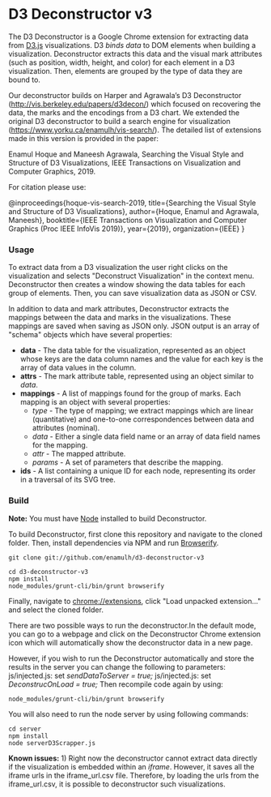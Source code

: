 D3 Deconstructor v3
===================

The D3 Deconstructor is a Google Chrome extension for extracting data from [D3.js](http://d3js.org) visualizations.  D3 _binds data_ to DOM elements when building a visualization.  Deconstructor extracts this data and the visual mark attributes (such as position, width, height, and color) for each element in a D3 visualization.  Then, elements are grouped by the type of data they are bound to.

Our deconstructor builds on Harper and Agrawala’s D3 Deconstructor (http://vis.berkeley.edu/papers/d3decon/) which focused on recovering the data, the marks and the encodings from a D3 chart. We extended the original D3 deconstructor to build a search engine for visualization (https://www.yorku.ca/enamulh/vis-search/). The detailed list of extensions made in this version is provided in the paper:

Enamul Hoque and Maneesh Agrawala, Searching the Visual Style and Structure of D3 Visualizations, IEEE Transactions on Visualization and Computer Graphics, 2019. 

For citation please use:

@inproceedings{hoque-vis-search-2019,
  title={Searching the Visual Style and Structure of D3 Visualizations},
  author={Hoque, Enamul and  Agrawala, Maneesh},
  booktitle={IEEE Transactions on Visualization and Computer Graphics (Proc IEEE InfoVis 2019)},
  year={2019},
  organization={IEEE}
}


### Usage

To extract data from a D3 visualization the user right clicks on the visualization and selects "Deconstruct Visualization" in the context menu.  Deconstructor then creates a window showing the data tables for each group of elements.  Then, you can save visualization data as JSON or CSV.

In addition to data and mark attributes, Deconstructor extracts the mappings between the data and marks in the visualizations.  These mappings are saved when saving as JSON only.  JSON output is an array of "schema" objects which have several properties:

* **data** - The data table for the visualization, represented as an object whose keys are the data column names and the value for each key is the array of data values in the column.
* **attrs** - The mark attribute table, represented using an object similar to *data*.
* **mappings** - A list of mappings found for the group of marks.  Each mapping is an object with several properties:
  * *type* - The type of mapping; we extract mappings which are linear (quantitative) and one-to-one correspondences between data and attributes (nominal).
  * *data* - Either a single data field name or an array of data field names for the mapping.
  * *attr* - The mapped attribute.
  * *params* - A set of parameters that describe the mapping.
* **ids** - A list containing a unique ID for each node, representing its order in a traversal of its SVG tree. 

### Build

**Note:** You must have [Node](http://nodejs.org/) installed to build Deconstructor.

To build Deconstructor, first clone this repository and navigate to the cloned folder.  Then, install dependencies via NPM and run [Browserify](http://browserify.org/).

    git clone git://github.com/enamulh/d3-deconstructor-v3
    
    cd d3-deconstructor-v3
    npm install
    node_modules/grunt-cli/bin/grunt browserify

Finally, navigate to [chrome://extensions](chrome://extensions), click "Load unpacked extension..." and select the cloned folder.

There are two possible ways to run the deconstructor.In the default mode, you can go to a webpage and click on the Deconstructor Chrome extension icon which will automatically show the deconstructor data in a new page.

However, if you wish to run the Deconstructor automatically and store the results in the server you can change the following to parameters:
js/injected.js: set *sendDataToServer = true;*
js/injected.js: set *DeconstrucOnLoad = true;*
Then recompile code again by using:

    node_modules/grunt-cli/bin/grunt browserify

You will also need to run the node server by using following commands:

    cd server
    npm install
    node serverD3Scrapper.js 

**Known issues:** 1) Right now the deconstructor cannot extract data directly if the visualization is embedded within an *iframe*. However, it saves all the iframe urls in the iframe_url.csv file. Therefore, by loading the urls from the  iframe_url.csv, it is possible to deconstructor such visualizations.
     


